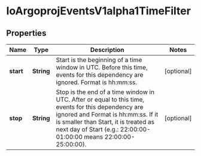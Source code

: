 
# IoArgoprojEventsV1alpha1TimeFilter

## Properties
Name | Type | Description | Notes
------------ | ------------- | ------------- | -------------
**start** | **String** | Start is the beginning of a time window in UTC. Before this time, events for this dependency are ignored. Format is hh:mm:ss. |  [optional]
**stop** | **String** | Stop is the end of a time window in UTC. After or equal to this time, events for this dependency are ignored and Format is hh:mm:ss. If it is smaller than Start, it is treated as next day of Start (e.g.: 22:00:00-01:00:00 means 22:00:00-25:00:00). |  [optional]



